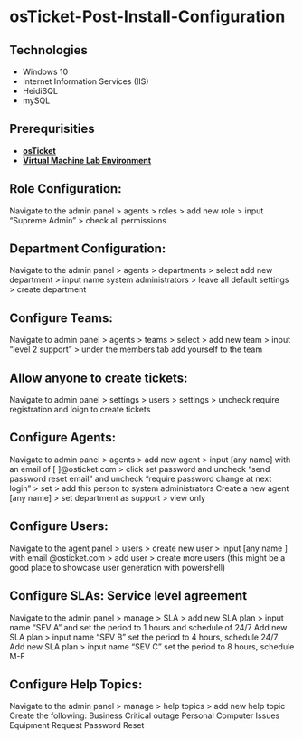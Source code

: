 # osTicket-Post-Install-Configuration


<h2>Technologies</h2> <!---think about how well this tracks in ATS for resume, also think about making it all encompassing--->

-  Windows 10
-  Internet Information Services (IIS)
-  HeidiSQL
-  mySQL


<h2>Prerequrisities</h2>

-  <b><a href="https://github.com/narvee09/osTicket-installation">osTicket</a></b>
-  <b><a href="https://github.com/narvee09/Client-Creation-VM-">Virtual Machine Lab Environment</a></b>


<h2>Role Configuration:</h2>
Navigate to the admin panel > agents > roles > add new role > input “Supreme Admin” > check all permissions

<h2>Department Configuration:</h2>
Navigate to the admin panel > agents > departments > select add new department > input name system administrators > leave all default settings > create department

<h2>Configure Teams:</h2>
Navigate to admin panel > agents > teams > select > add new team > input “level 2 support” > under the members tab add yourself to the team

<h2>Allow anyone to create tickets:</h2>
Navigate to admin panel > settings > users > settings > uncheck require registration and loign to create tickets

<h2>Configure Agents:</h2>
Navigate to admin panel > agents > add new agent > input [any name] with an email of [ ]@osticket.com > click set password and uncheck “send password reset email” and uncheck “require password change at next login” > set > add this person to system administrators 
Create a new agent [any name] > set department as support > view only 

<h2>Configure Users:</h2>
Navigate to the agent panel > users > create new user > input [any name ] with email @osticket.com > add user > create more users 
(this might be a good place to showcase user generation with powershell)

<h2>Configure SLAs:	Service level agreement</h2> <!---(time admin expects tickets to be resolved)--->
Navigate to the admin panel > manage > SLA > add new SLA plan > input name “SEV A” and set the period to 1 hours and schedule of 24/7
Add new SLA plan > input name “SEV B” set the period to 4 hours, schedule 24/7
Add new SLA plan > input name “SEV C” set the period to 8 hours, schedule M-F

<h2>Configure Help Topics:</h2>
 Navigate to the admin panel > manage > help topics > add new help topic 
Create the following:
Business Critical outage
Personal Computer Issues
Equipment Request 
Password Reset
